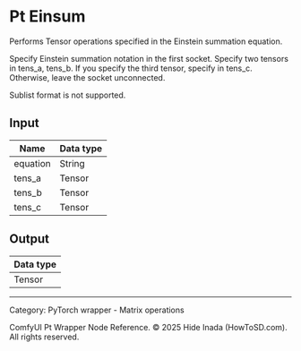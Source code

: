 # Pt Einsum
Performs Tensor operations specified in the Einstein summation equation.

Specify Einstein summation notation in the first socket.
Specify two tensors in tens_a, tens_b. If you specify the third tensor, specify in tens_c.
Otherwise, leave the socket unconnected.

Sublist format is not supported.

## Input
| Name | Data type |
|---|---|
| equation | String |
| tens_a | Tensor |
| tens_b | Tensor |
| tens_c | Tensor |

## Output
| Data type |
|---|
| Tensor |

<HR>
Category: PyTorch wrapper - Matrix operations

ComfyUI Pt Wrapper Node Reference. © 2025 Hide Inada (HowToSD.com). All rights reserved.
